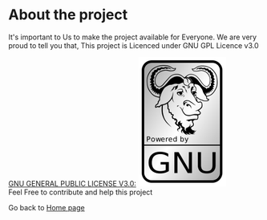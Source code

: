 
# About the project
It's important to Us to make the project available for Everyone. We are very 
proud to tell you that,
This project is Licenced under GNU GPL Licence v3.0

[GNU GENERAL PUBLIC LICENSE V3.0:](https://www.gnu.org/licenses/gpl-3.0.html)
![](_media/gnu.png)<br/>
Feel Free to contribute and help this project

Go back to [Home page](README.md) 
